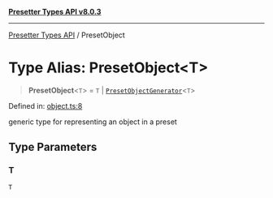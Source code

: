 [**Presetter Types API v8.0.3**](../README.md)

---

[Presetter Types API](../README.md) / PresetObject

# Type Alias: PresetObject\<T\>

> **PresetObject**\<`T`\> = `T` \| [`PresetObjectGenerator`](PresetObjectGenerator.md)\<`T`\>

Defined in: [object.ts:8](https://github.com/alvis/presetter/blob/master/packages/types/src/object.ts#L8)

generic type for representing an object in a preset

## Type Parameters

### T

`T`
